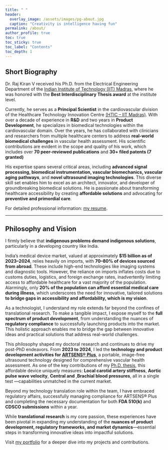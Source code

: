 ```yaml
---
title: " "
header:
  overlay_image: /assets/images/pg-about.jpg
  caption: "Creativity is intelligence having fun"
permalink: /about/
author_profile: true
toc: true
toc_sticky: true
toc_label: "Contents"
toc_depth: 1
---
```


## Short Biography

Dr. Raj Kiran V received his Ph.D. from the Electrical Engineering Department of the [Indian Institute of Technology (IIT) Madras](https://www.ee.iitm.ac.in/), where he was honored with the **Best Interdisciplinary Thesis award** at the institute level.

Currently, he serves as a **Principal Scientist** in the cardiovascular division of the Healthcare Technology Innovation Centre [(HTIC – IIT Madras)](https://www.hticiitm.org/). With over a decade of experience in **R&D** and two years in **Product Development**, he specializes in biomedical technologies within the cardiovascular domain. Over the years, he has collaborated with clinicians and researchers from multiple healthcare centers to address **real-world biomedical challenges** in vascular health assessment. His scientific contributions are evident in the scope and quality of his work, which includes over **70 peer-reviewed publications** and **30+ filed patents (7 granted)**

His expertise spans several critical areas, including **advanced signal processing, biomedical instrumentation, vascular biomechanics, vascular aging pathways**, and **novel ultrasound imaging technologies**. This diverse skill set enables him to excel as an architect, innovator, and developer of groundbreaking biomedical solutions. He is passionate about transforming healthcare accessibility by creating **affordable solutions** and advocating for **preventive and primordial care**.

For detailed professional information: [my resume][1].

---

## Philosophy and Vision

I firmly believe that **indigenous problems demand indigenous solutions**, particularly in a developing country like India.

India’s medical device market, valued at approximately **$15 billion as of 2023–2024**, relies heavily on imports, with **70–80% of devices sourced from abroad**. These include high-end technologies like imaging systems and diagnostic tools. However, the reliance on imports inflates costs due to customs duties, logistics, and foreign exchange rates, inadvertently limiting access to affordable healthcare for a vast majority of the population. Alarmingly, only **20% of the population can afford essential medical care during illness**, which underscores the need for innovative, tailored solutions **to bridge gaps in accessibility and affordability, which is my vision**.

As a technologist, I understand my role extends far beyond the confines of translational research. To make a tangible impact, I expose myself to the **full spectrum of product development**, from understanding the nuances of **regulatory compliance** to successfully launching products into the market. This holistic approach enables me to bridge the gap between innovative ideas and practical solutions that address real-world challenges.

This philosophy shaped my doctoral research and continues to drive my post-PhD endeavors. From **2023 to 2024**, I led the **technology and product development activities for [ARTSENS® Plus](https://artsens.tech/)**, a portable, image-free ultrasound technology designed for comprehensive vascular health assessment. As one of the key contributions of my [Ph.D. thesis][2], this affordable device uniquely measures: **Local carotid artery stiffness**, **Aortic pulse wave velocity**, **Central and** ,**Brachial blood pressures**, all in a single test —capabilities unmatched in the current market.

Beyond my technology translation role within the team, I have embraced regulatory affairs, successfully managing compliance for ARTSENS® Plus and completing the necessary documentation for both **FDA 510(k)** and **CDSCO submissions** within a year.

While **translational research** is my core passion, these experiences have been pivotal in expanding my understanding of the **nuances of product development, regulatory frameworks, and market dynamics**—essential steps in transforming innovative ideas into impactful solutions.

Visit [my portfolio](/portfolio/) for a deeper dive into my projects and contributions.  




[1]: /assets/docs/resume.pdf
[2]: /assets/docs/thesis.pdf  

